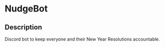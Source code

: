 # NudgeBot

## Description
Discord bot to keep everyone and their New Year Resolutions accountable.

